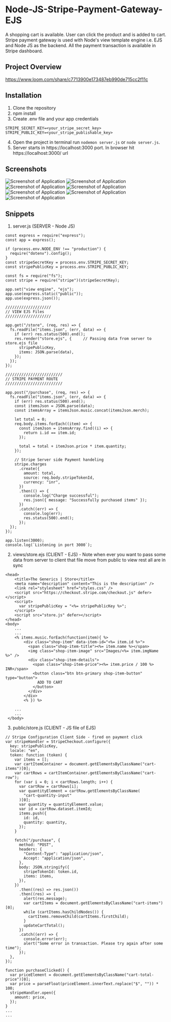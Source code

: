 # Node-JS-Stripe-Payment-Gateway-EJS
A shopping cart is available. User can click the product and is added to cart. Stripe payment gateway is used with Node's view template engine
i.e. EJS and Node JS as the backend. All the payment transaction is available in Stripe dashboard.

## Project Overview

https://www.loom.com/share/c7713900e173487eb990de715cc2f11c

## Installation
1. Clone the repository 
2. npm install
3. Create .env file and your app credentials

```
STRIPE_SECRET_KEY=<your_stripe_secret_key>
STRIPE_PUBLIC_KEY=<your_stripe_publishable_key>
```
4. Open the project in terminal run ``` nodemon server.js ``` or ``` node server.js ```. 
3. Server starts in https://localhost:3000 port. In browser hit https://localhost:3000/ url

## Screenshots
<img src="https://user-images.githubusercontent.com/15896579/82437222-b1713a80-9ab4-11ea-889f-49af87609aa7.png" alt="Screenshot of Application" >
<img src="" alt="Screenshot of Application" >
<img src="https://user-images.githubusercontent.com/15896579/82437228-b33afe00-9ab4-11ea-8251-cef893f340a8.png" alt="Screenshot of Application" >
<img src="https://user-images.githubusercontent.com/15896579/82437230-b3d39480-9ab4-11ea-8484-bbf86b5107c1.png" alt="Screenshot of Application" >
<img src="https://user-images.githubusercontent.com/15896579/82437232-b3d39480-9ab4-11ea-818c-4c7faecb7574.png" alt="Screenshot of Application" >
<img src="https://user-images.githubusercontent.com/15896579/82437236-b46c2b00-9ab4-11ea-9819-eb8c84bc2ac4.png" alt="Screenshot of Application" >
<img src="https://user-images.githubusercontent.com/15896579/82437276-bcc46600-9ab4-11ea-8d08-6efbda408898.png" alt="Screenshot of Application" >


## Snippets

1. server.js (SERVER - Node JS)

```
const express = require("express");
const app = express();

if (process.env.NODE_ENV !== "production") {
  require("dotenv").config();
}
const stripeSecretKey = process.env.STRIPE_SECRET_KEY;
const stripePublicKey = process.env.STRIPE_PUBLIC_KEY;

const fs = require("fs");
const stripe = require("stripe")(stripeSecretKey);

app.set("view engine", "ejs");
app.use(express.static("public"));
app.use(express.json());

////////////////////
// VIEW EJS Files
////////////////////

app.get("/store", (req, res) => {
  fs.readFile("items.json", (err, data) => {
    if (err) res.status(500).end();
    res.render("store.ejs", {     // Passing data from server to store.ejs file
      stripePublicKey,
      items: JSON.parse(data),
    });
  });
});

/////////////////////////
// STRIPE PAYMENT ROUTE
/////////////////////////

app.post("/purchase", (req, res) => {
  fs.readFile("items.json", (err, data) => {
    if (err) res.status(500).end();
    const itemsJson = JSON.parse(data);
    const itemsArray = itemsJson.music.concat(itemsJson.merch);

    let total = 0;
    req.body.items.forEach((item) => {
      const itemJson = itemsArray.find((i) => {
        return i.id == item.id;
      });

      total = total + itemJson.price * item.quantity;
    });

    // Stripe Server side Payment handeling
    stripe.charges
      .create({
        amount: total,
        source: req.body.stripeTokenId,
        currency: "inr",
      })
      .then(() => {
        console.log("Charge successful");
        res.json({ message: "Successfully purchased items" });
      })
      .catch((err) => {
        console.log(err);
        res.status(500).end();
      });
  });
});

app.listen(3000);
console.log(`Listening in port 3000`);

```

2. views/store.ejs  (CLIENT - EJS) - Note when ever you want to pass some data from server to client that file move from public to view rest all are in sync

```
<head>
    <title>The Generics | Store</title>
    <meta name="description" content="This is the description" />
    <link rel="stylesheet" href="styles.css" />
    <script src="https://checkout.stripe.com/checkout.js" defer></script>
    <script>
      var stripePublicKey = "<%= stripePublicKey %>";
    </script>
    <script src="store.js" defer></script>
</head>
<body>
    ...
    ...
    <% items.music.forEach(function(item){ %>
        <div class="shop-item" data-item-id="<%= item.id %>">
          <span class="shop-item-title"><%= item.name %></span>
          <img class="shop-item-image" src="Images/<%= item.imgName %>" />
          <div class="shop-item-details">
            <span class="shop-item-price"><%= item.price / 100 %> INR</span>
            <button class="btn btn-primary shop-item-button" type="button">
              ADD TO CART
            </button>
          </div>
        </div>
        <% }) %>
        
    ...
    ...
 </body>
```

3. public/store.js  (CLIENT - JS file of EJS)

```
// Stripe Configuration Client Side - fired on payment click
var stripeHandler = StripeCheckout.configure({
  key: stripePublicKey,
  locale: "en",
  token: function (token) {
    var items = [];
    var cartItemContainer = document.getElementsByClassName("cart-items")[0];
    var cartRows = cartItemContainer.getElementsByClassName("cart-row");
    for (var i = 0; i < cartRows.length; i++) {
      var cartRow = cartRows[i];
      var quantityElement = cartRow.getElementsByClassName(
        "cart-quantity-input"
      )[0];
      var quantity = quantityElement.value;
      var id = cartRow.dataset.itemId;
      items.push({
        id: id,
        quantity: quantity,
      });
    }

    fetch("/purchase", {
      method: "POST",
      headers: {
        "Content-Type": "application/json",
        Accept: "application/json",
      },
      body: JSON.stringify({
        stripeTokenId: token.id,
        items: items,
      }),
    })
      .then((res) => res.json())
      .then((res) => {
        alert(res.message);
        var cartItems = document.getElementsByClassName("cart-items")[0];
        while (cartItems.hasChildNodes()) {
          cartItems.removeChild(cartItems.firstChild);
        }
        updateCartTotal();
      })
      .catch((err) => {
        console.error(err);
        alert("Some error in transaction. Please try again after some time");
      });
  },
});

function purchaseClicked() {
  var priceElement = document.getElementsByClassName("cart-total-price")[0];
  var price = parseFloat(priceElement.innerText.replace("$", "")) * 100;
  stripeHandler.open({
    amount: price,
  });
}
...
...
```
